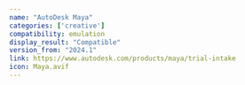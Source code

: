 ```yaml
---
name: "AutoDesk Maya"
categories: ['creative']
compatibility: emulation
display_result: "Compatible"
version_from: "2024.1"
link: https://www.autodesk.com/products/maya/trial-intake
icon: Maya.avif
---
```


